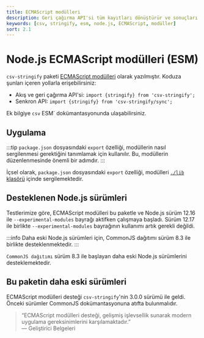 ```yaml
---
title: ECMAScript modülleri
description: Geri çağırma API'si tüm kayıtları dönüştürür ve sonuçları kullanıcı tarafından sağlanan bir işleve geçirilen tek bir veri kümesine tamponlar. Node.js ECMAScript modülleri, `csv-stringify` paketinin nasıl kullanılacağını ve desteklenen sürümlerini açıklamaktadır.
keywords: [csv, stringify, esm, node.js, ECMAScript, modüller]
sort: 2.1
---
```


# Node.js ECMAScript modülleri (ESM)

`csv-stringify` paketi [ECMAScript modülleri](https://nodejs.org/api/esm.html) olarak yazılmıştır. Koduza şunları içeren yollarla erişebilirsiniz:

* Akış ve geri çağırma API'si: `import {stringify} from 'csv-stringify';`
* Senkron API: `import {stringify} from 'csv-stringify/sync';`

Ek bilgiye `csv` ESM` dokümantasyonunda ulaşabilirsiniz.

## Uygulama

:::tip
`package.json` dosyasındaki `export` özelliği, modüllerin nasıl sergilenmesi gerektiğini tanımlamak için kullanılır. Bu, modüllerin düzenlenmesinde önemli bir adımdır.
:::

İçsel olarak, `package.json` dosyasındaki `export` özelliği, modülleri [`./lib` klasörü](https://github.com/adaltas/node-csv/tree/master/packages/csv-stringify/lib) içinde sergilemektedir.

## Desteklenen Node.js sürümleri

Testlerimize göre, ECMAScript modülleri bu paketle ve Node.js sürüm 12.16 ile `--experimental-modules` bayrağı aktifken çalışmaya başladı. Sürüm 12.17 ile birlikte `--experimental-modules` bayrağının kullanımı artık gerekli değildi.

:::info
Daha eski Node.js sürümleri için, CommonJS dağıtımı sürüm 8.3 ile birlikte desteklenmektedir.
:::

`CommonJS dağıtımı` sürüm 8.3 ile başlayan daha eski Node.js sürümlerini desteklemektedir.

## Bu paketin daha eski sürümleri

ECMAScript modülleri desteği `csv-stringify`'nin 3.0.0 sürümü ile geldi. Önceki sürümler CommonJS dokümantasyonuna atıfta bulunmalıdır.

> “ECMAScript modülleri desteği, gelişmiş işlevsellik sunarak modern uygulama gereksinimlerini karşılamaktadır.”  
> — Geliştirici Belgeleri